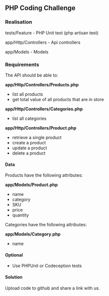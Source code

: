 ## PHP Coding Challenge
### Realisation
tests/Feature - PHP Unit test (php artisan test)

app/Http/Controllers - Api controllers

app/Models - Models

### Requirements

The API should be able to:

**app/Http/Controllers/Products.php**
* list all products
* get total value of all products that are in store

**app/Http/Controllers/Categories.php**
* list all categories

**app/Http/Controllers/Product.php**
* retrieve a single product
* create a product
* update a product
* delete a product

#### Data

Products have the following attributes:

**app/Models/Product.php**
* name
* category
* SKU
* price
* quantity

Categories have the following attributes:

**app/Models/Category.php**
* name

#### Optional
* Use PHPUnit or Codeception tests
#### Solution

Upload code to github and share a link with us.
